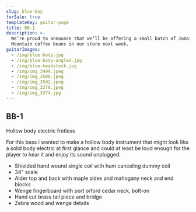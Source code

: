 ```yaml
---
slug: blue-boy
forSale: true
templateKey: guitar-page
title: BB-1
description: >-
  We’re proud to announce that we’ll be offering a small batch of Jamaica Blue
  Mountain coffee beans in our store next week.
guitarImages:
  - /img/blue-body.jpg
  - /img/blue-body-angled.jpg
  - /img/blue-headstock.jpg
  - /img/img_3499.jpeg
  - /img/img_3500.jpeg
  - /img/img_3502.jpeg
  - /img/img_3278.jpeg
  - /img/img_3374.jpg
---
```


## BB-1

Hollow body electric fretless

For this bass i wanted to make a hollow body instrument that might look like a solid body electric at first glance and could at least be loud enough for the player to hear it and enjoy its sound unplugged.

- Shielded hand wound single coil with hum canceling dummy coil
- 34" scale
- Alder top and back with maple sides and mahogany neck and end blocks
- Wenge fingerboard with port orford cedar neck, bolt-on
- Hand cut brass tail piece and bridge
- Zebra wood and wenge details
